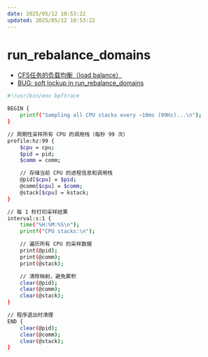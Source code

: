 ```yaml
---
date: 2025/05/12 10:53:22
updated: 2025/05/12 10:53:22
---
```


# run_rebalance_domains

- [CFS任务的负载均衡（load balance）](http://www.wowotech.net/process_management/load_balance_detail.html)
- [BUG: soft lockup in run_rebalance_domains](https://syzkaller.appspot.com/bug?extid=e43121895cb122e7ded5)

```bash
#!/usr/bin/env bpftrace

BEGIN {
    printf("Sampling all CPU stacks every ~10ms (99Hz)...\n");
}

// 周期性采样所有 CPU 的调用栈（每秒 99 次）
profile:hz:99 {
    $cpu = cpu;
    $pid = pid;
    $comm = comm;

    // 存储当前 CPU 的进程信息和调用栈
    @pid[$cpu] = $pid;
    @comm[$cpu] = $comm;
    @stack[$cpu] = kstack;
}

// 每 1 秒打印采样结果
interval:s:1 {
    time("%H:%M:%S\n");
    printf("CPU stacks:\n");

    // 遍历所有 CPU 的采样数据
    print(@pid);
    print(@comm);
    print(@stack);

    // 清除映射，避免累积
    clear(@pid);
    clear(@comm);
    clear(@stack);
}

// 程序退出时清理
END {
    clear(@pid);
    clear(@comm);
    clear(@stack);
}
```
